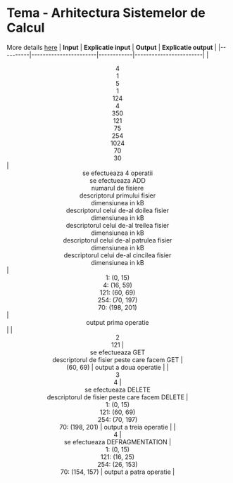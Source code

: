 # Tema - Arhitectura Sistemelor de Calcul

More details [here](https://cs.unibuc.ro/~crusu/asc/Arhitectura%20Sistemelor%20de%20Calcul%20(ASC)%20-%20Tema%20Laborator%202024.pdf)
| **Input** | **Explicatie input** | **Output** | **Explicatie output** |
|----------|-----------------------|------------|------------------------|
| <div align="center">4 <br> 1 <br> 5 <br> 1 <br> 124 <br> 4 <br> 350 <br> 121 <br> 75 <br> 254 <br> 1024 <br> 70 <br> 30</div> | <div align="center">se efectueaza 4 operatii <br> se efectueaza ADD <br> numarul de fisiere <br> descriptorul primului fisier <br> dimensiunea in kB <br> descriptorul celui de-al doilea fisier <br> dimensiunea in kB <br> descriptorul celui de-al treilea fisier <br> dimensiunea in kB <br> descriptorul celui de-al patrulea fisier <br> dimensiunea in kB <br> descriptorul celui de-al cincilea fisier <br> dimensiunea in kB</div> | <div align="center">1: (0, 15) <br> 4: (16, 59) <br> 121: (60, 69) <br> 254: (70, 197) <br> 70: (198, 201)</div> | <div align="center">output prima operatie</div> |
| <div align="center">2 <br> 121 | <div align="center"> se efectueaza GET <br> descriptorul de fisier peste care facem GET | <div align="center"> (60, 69) | output a doua operatie |
| <div align="center">3 <br> 4 | <div align="center"> se efectueaza DELETE <br> descriptorul de fisier peste care facem DELETE | <div align="center"> 1: (0, 15) <br> 121: (60, 69) <br> 254: (70, 197) <br> 70: (198, 201) | output a treia operatie |
| <div align="center">4 | <div align="center">se efectueaza DEFRAGMENTATION | <div align="center"> 1: (0, 15) <br> 121: (16, 25) <br> 254: (26, 153) <br> 70: (154, 157) | output a patra operatie |
